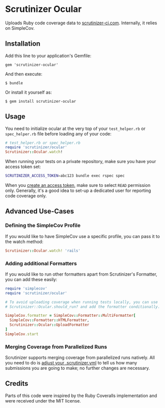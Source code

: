 # Scrutinizer Ocular

Uploads Ruby code coverage data to [scrutinizer-ci.com](https://scrutinizer-ci.com). Internally, it relies on SimpleCov.


## Installation

Add this line to your application's Gemfile:

    gem 'scrutinizer-ocular'

And then execute:

    $ bundle

Or install it yourself as:

    $ gem install scrutinizer-ocular

## Usage

You need to initialize ocular at the very top of your ``test_helper.rb`` or ``spec_helper.rb`` file 
before loading any of your code:

```ruby
# test_helper.rb or spec_helper.rb
require 'scrutinizer/ocular'
Scrutinizer::Ocular.watch!
```

When running your tests on a private repository, make sure you have your access token set:

```bash
SCRUTINIZER_ACCESS_TOKEN=abc123 bundle exec rspec spec
```

When you [create an access token](https://scrutinizer-ci.com/profile/applications), make sure to select ``READ`` permission only.
Generally, it's a good idea to set-up a dedicated user for reporting code coverage only.

## Advanced Use-Cases

### Defining the SimpleCov Profile
If you would like to have SimpleCov use a specific profile, you can pass it to the watch method:

```ruby
Scrutinizer::Ocular.watch! 'rails'
```

### Adding additional Formatters
If you would like to run other formatters apart from Scrutinizer's Formatter, you can add these easily:

```ruby
require 'simplecov'
require 'scrutinizer/ocular'

# To avoid uploading coverage when running tests locally, you can use
# Scrutinizer::Ocular.should_run? and add the formatter conditionally.

SimpleCov.formatter = SimpleCov::Formatter::MultiFormatter[
  SimpleCov::Formatter::HTMLFormatter,
  Scrutinizer::Ocular::UploadFormatter
]
SimpleCov.start
```

### Merging Coverage from Parallelized Runs
Scrutinizer supports merging coverage from parallelized runs natively. All you need to do is
[adjust your .scrutinizer.yml](https://scrutinizer-ci.com/docs/tools/external-code-coverage/)
to tell us how many submissions you are going to make; no further changes are necessary.

## Credits
Parts of this code were inspired by the Ruby Coveralls implementation and were received under the MIT license.
